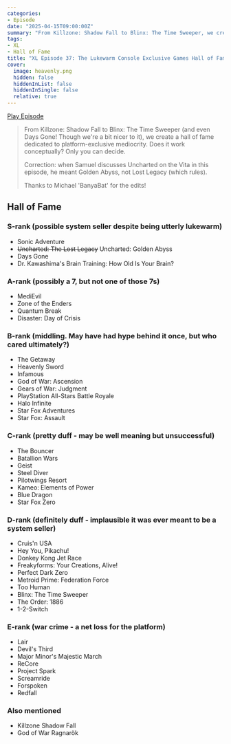 ```yaml
---
categories:
- Episode
date: "2025-04-15T09:00:00Z"
summary: "From Killzone: Shadow Fall to Blinx: The Time Sweeper, we create a hall of fame dedicated to platform-exclusive mediocrity."
tags:
- XL
- Hall of Fame
title: "XL Episode 37: The Lukewarm Console Exclusive Games Hall of Fame"
cover: 
  image: heavenly.png
  hidden: false
  hiddenInList: false
  hiddenInSingle: false
  relative: true
---
```


[Play Episode](https://www.patreon.com/posts/xl-episode-37-of-126670949)
> From Killzone: Shadow Fall to Blinx: The Time Sweeper (and even Days Gone! Though we're a bit nicer to it), we create a hall of fame dedicated to platform-exclusive mediocrity. Does it work conceptually? Only you can decide.
>
> Correction: when Samuel discusses Uncharted on the Vita in this episode, he meant Golden Abyss, not Lost Legacy (which rules).
>
> Thanks to Michael 'BanyaBat' for the edits!

## Hall of Fame

### S-rank (possible system seller despite being utterly lukewarm)
- Sonic Adventure
- ~~Uncharted: The Lost Legacy~~ Uncharted: Golden Abyss
- Days Gone
- Dr. Kawashima's Brain Training: How Old Is Your Brain?

### A-rank (possibly a 7, but not one of those 7s)
- MediEvil
- Zone of the Enders
- Quantum Break
- Disaster: Day of Crisis

### B-rank (middling. May have had hype behind it once, but who cared ultimately?)
- The Getaway
- Heavenly Sword
- Infamous
- God of War: Ascension
- Gears of War: Judgment
- PlayStation All-Stars Battle Royale
- Halo Infinite
- Star Fox Adventures
- Star Fox: Assault

### C-rank (pretty duff - may be well meaning but unsuccessful)
- The Bouncer
- Batallion Wars
- Geist
- Steel Diver
- Pilotwings Resort
- Kameo: Elements of Power
- Blue Dragon
- Star Fox Zero

### D-rank (definitely duff - implausible it was ever meant to be a system seller)
- Cruis'n USA
- Hey You, Pikachu!
- Donkey Kong Jet Race
- Freakyforms: Your Creations, Alive!
- Perfect Dark Zero
- Metroid Prime: Federation Force
- Too Human
- Blinx: The Time Sweeper 
- The Order: 1886
- 1-2-Switch

### E-rank (war crime - a net loss for the platform)
- Lair
- Devil's Third
- Major Minor's Majestic March
- ReCore
- Project Spark
- Screamride
- Forspoken
- Redfall

### Also mentioned
- Killzone Shadow Fall
- God of War Ragnarök